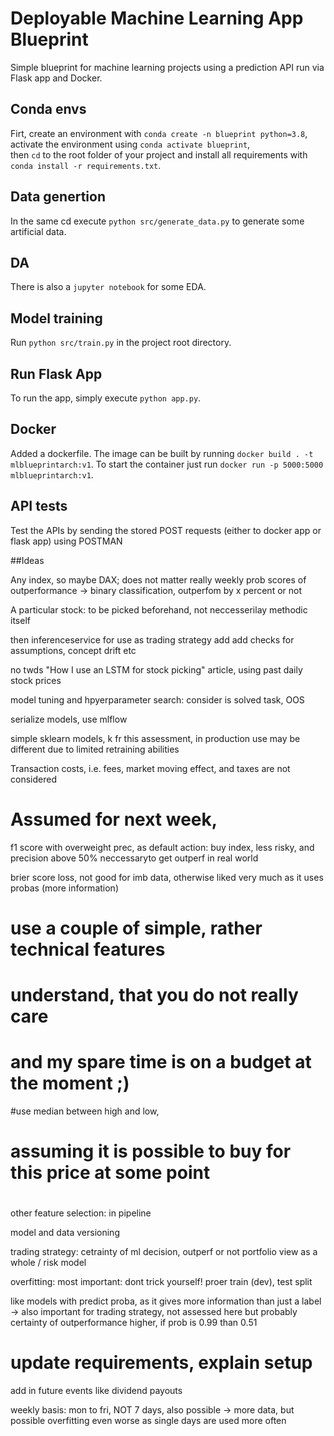 # Deployable Machine Learning App Blueprint
Simple blueprint for machine learning projects using a prediction API run via Flask app and Docker.

## Conda envs
Firt, create an environment with
`conda create -n blueprint python=3.8`,\
activate the environment using
`conda activate blueprint`,\
then `cd` to the root folder of your project and install all requirements with 
`conda install -r requirements.txt`.

## Data genertion
In the same cd execute `python src/generate_data.py` to generate some artificial data.


## DA
There is also a `jupyter notebook` for some EDA.

## Model training
Run `python src/train.py` in the project root directory.


## Run Flask App
To run the app, simply execute `python app.py`.

## Docker
Added a dockerfile.
The image can be built by running 
`docker build . -t mlblueprintarch:v1`.
To start the container just run `docker run -p 5000:5000 mlblueprintarch:v1`.


## API tests
Test the APIs by sending the stored POST requests (either to docker app or flask app) using POSTMAN



##Ideas


Any index, so maybe DAX; does not matter really
weekly prob scores of outperformance -> binary classification, outperfom by x percent or not

A particular stock: to be picked beforehand, not neccesserilay methodic itself


then inferenceservice for use as trading strategy
add add checks for assumptions, concept drift etc

no twds "How I use an LSTM for stock picking" article, using past daily stock prices

model tuning and hpyerparameter search: consider is solved task, OOS

serialize models, use mlflow

simple sklearn models, k fr this assessment, in production use may be different due to limited retraining abilities


Transaction costs, i.e. fees, market moving effect, and taxes are not considered

# Assumed for next week, 


f1 score with overweight prec, as default action: buy index, less risky, and precision above 50% neccessaryto get outperf in real world

brier score loss, not good for imb data, otherwise liked very much as it uses probas (more information)


# use a couple of simple, rather technical features
#  understand, that you do not really care
# and my spare time is on a budget at the moment ;)

#use median between high and low, 
# assuming it is possible to buy for this price at some point
# 

other feature selection: in pipeline

model and data versioning

trading strategy:
cetrainty of ml decision, outperf or not
portfolio view as a whole / risk model

overfitting: most important: dont trick yourself!
proer train (dev), test split

like models with predict proba, as it gives more information than just a label
-> also important for trading strategy, not assessed here but probably certainty of 
outperformance higher, if prob is 0.99 than 0.51

# update requirements, explain setup

add in future events like dividend payouts

weekly basis: mon to fri, NOT 7 days, also possible -> more data, but possible overfitting even worse as single days are used more often